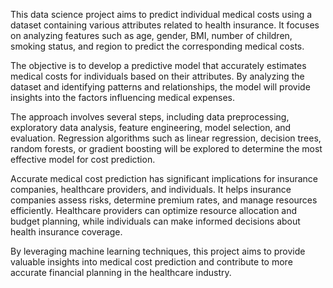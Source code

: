This data science project aims to predict individual medical costs using a dataset containing various attributes related to health insurance. It focuses on analyzing features such as age, gender, BMI, number of children, smoking status, and region to predict the corresponding medical costs.

The objective is to develop a predictive model that accurately estimates medical costs for individuals based on their attributes. By analyzing the dataset and identifying patterns and relationships, the model will provide insights into the factors influencing medical expenses.

The approach involves several steps, including data preprocessing, exploratory data analysis, feature engineering, model selection, and evaluation. Regression algorithms such as linear regression, decision trees, random forests, or gradient boosting will be explored to determine the most effective model for cost prediction.

Accurate medical cost prediction has significant implications for insurance companies, healthcare providers, and individuals. It helps insurance companies assess risks, determine premium rates, and manage resources efficiently. Healthcare providers can optimize resource allocation and budget planning, while individuals can make informed decisions about health insurance coverage.

By leveraging machine learning techniques, this project aims to provide valuable insights into medical cost prediction and contribute to more accurate financial planning in the healthcare industry.
